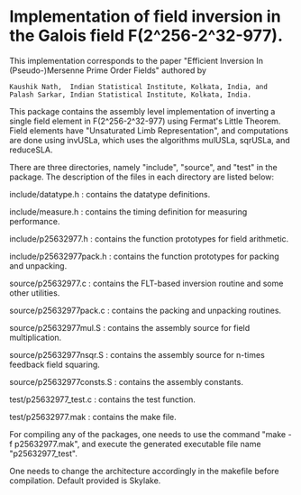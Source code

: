 # Implementation of field inversion in the Galois field F(2^256-2^32-977).

This implementation corresponds to the paper "Efficient Inversion In (Pseudo-)Mersenne Prime Order Fields" 
authored by

    Kaushik Nath,  Indian Statistical Institute, Kolkata, India, and   
    Palash Sarkar, Indian Statistical Institute, Kolkata, India.

This package contains the assembly level implementation of inverting a single field element in F(2^256-2^32-977) 
using Fermat's Little Theorem. Field elements have "Unsaturated Limb Representation", and computations are 
done using invUSLa, which uses the algorithms mulUSLa, sqrUSLa, and reduceSLA.

There are three directories, namely "include", "source", and "test" in the package. The description of the 
files in each directory are listed below:

include/datatype.h  		:  contains the datatype definitions.

include/measure.h   		:  contains the timing definition for measuring performance.

include/p25632977.h    		:  contains the function prototypes for field arithmetic.

include/p25632977pack.h   	:  contains the function prototypes for packing and unpacking.

source/p25632977.c		:  contains the FLT-based inversion routine and some other utilities.

source/p25632977pack.c		:  contains the packing and unpacking routines.

source/p25632977mul.S		:  contains the assembly source for field multiplication.

source/p25632977nsqr.S		:  contains the assembly source for n-times feedback field squaring.

source/p25632977consts.S	:  contains the assembly constants.

test/p25632977_test.c		:  contains the test function.

test/p25632977.mak		:  contains the make file.
    
For compiling any of the packages, one needs to use the command "make -f p25632977.mak", and execute the generated 
executable file name "p25632977_test".

One needs to change the architecture accordingly in the makefile before compilation. Default provided is Skylake.

